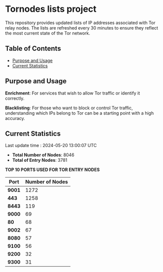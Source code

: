 # Tornodes lists project

This repository provides updated lists of IP addresses associated with Tor relay nodes. The lists are refreshed every 30 minutes to ensure they reflect the most current state of the Tor network.

## Table of Contents

- [Purpose and Usage](#purpose-and-usage)
- [Current Statistics](#current-statistics)


## Purpose and Usage

**Enrichment**: For services that wish to allow Tor traffic or identify it correctly.

**Blacklisting**: For those who want to block or control Tor traffic, understanding which IPs belong to Tor can be a starting point with a high accuracy.

## Current Statistics

Last update time : 2024-05-20 13:00:07 UTC

- **Total Number of Nodes**: 8046
- **Total of Entry Nodes**: 3781

**TOP 10 PORTS USED FOR TOR ENTRY NODES**

| **Port** | **Number of Nodes** |
|------|-----------------|
| **9001**   | 1272  |
| **443**   | 1258  |
| **8443**   | 119  |
| **9000**   | 69  |
| **80**   | 68  |
| **9002**   | 67  |
| **8080**   | 57  |
| **9100**   | 56  |
| **9200**   | 32  |
| **9300**   | 31  |

